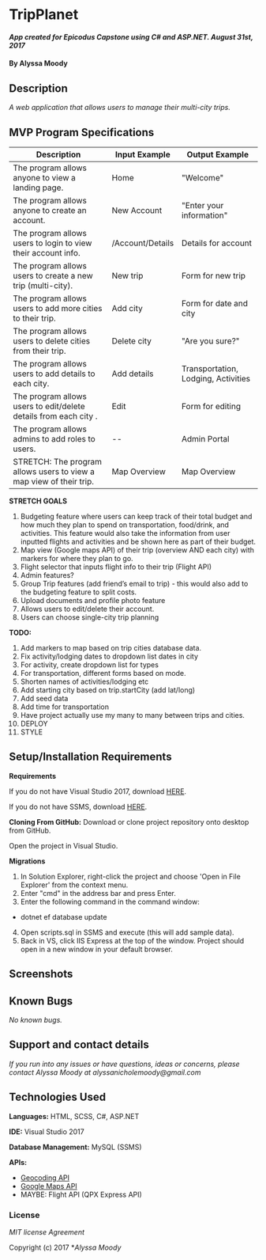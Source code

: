 # TripPlanet

#### _App created for Epicodus Capstone using C# and ASP.NET. August 31st, 2017_

#### By **Alyssa Moody**

## Description

_A web application that allows users to manage their multi-city trips._

## MVP Program Specifications

| Description  | Input Example | Output Example |
| ------------- | ------------- | ------------- |
| The program allows anyone to view a landing page.  | Home  | "Welcome"  |
| The program allows anyone to create an account.  | New Account  | "Enter your information"  |
| The program allows users to login to view their account info.  | /Account/Details  | Details for account |
| The program allows users to create a new trip (multi-city).  | New trip  | Form for new trip  |
| The program allows users to add more cities to their trip.  | Add city  | Form for date and city  |
| The program allows users to delete cities from their trip.  | Delete city  | "Are you sure?"  |
| The program allows users to add details to each city.  | Add details  | Transportation, Lodging, Activities  |
| The program allows users to edit/delete details from each city .  | Edit  | Form for editing  |
| The program allows admins to add roles to users.  | --  | Admin Portal  |
| STRETCH: The program allows users to view a map view of their trip.  | Map Overview  | Map Overview  |


**STRETCH GOALS**
1. Budgeting feature where users can keep track of their total budget and how much they plan to spend on transportation, food/drink, and activities. This feature would also take the information from user inputted flights and activities and be shown here as part of their budget.
2. Map view (Google maps API) of their trip (overview AND each city) with markers for where they plan to go.
3. Flight selector that inputs flight info to their trip (Flight API)
4. Admin features?
5. Group Trip features (add friend’s email to trip) - this would also add to the budgeting feature to split costs.
6. Upload documents and profile photo feature
7. Allows users to edit/delete their account.
8. Users can choose single-city trip planning

**TODO:**
1. Add markers to map based on trip cities database data.
2. Fix activity/lodging dates to dropdown list dates in city
3. For activity, create dropdown list for types
4. For transportation, different forms based on mode.
5. Shorten names of activities/lodging etc
6. Add starting city based on trip.startCity (add lat/long)
7. Add seed data
8. Add time for transportation
9. Have project actually use my many to many between trips and cities.
10. DEPLOY
11. STYLE

## Setup/Installation Requirements

**Requirements**

If you do not have Visual Studio 2017, download [HERE](https://www.visualstudio.com/thank-you-downloading-visual-studio/?sku=Community&rel=15).

If you do not have SSMS, download [HERE](https://docs.microsoft.com/en-us/sql/ssms/download-sql-server-management-studio-ssms).

**Cloning From GitHub:** Download or clone project repository onto desktop from GitHub.

Open the project in Visual Studio.

**Migrations**
1. In Solution Explorer, right-click the project and choose 'Open in File Explorer' from the context menu.
2. Enter "cmd" in the address bar and press Enter.
3. Enter the following command in the command window:
  - dotnet ef database update
4. Open scripts.sql in SSMS and execute (this will add sample data).
5. Back in VS, click IIS Express at the top of the window. Project should open in a new window in your default browser.

## Screenshots

## Known Bugs

_No known bugs._

## Support and contact details

_If you run into any issues or have questions, ideas or concerns, please contact Alyssa Moody at alyssanicholemoody@gmail.com_

## Technologies Used

**Languages:** HTML, SCSS, C#, ASP.NET

**IDE:** Visual Studio 2017

**Database Management:** MySQL (SSMS)

**APIs:**
- [Geocoding API](https://github.com/chadly/Geocoding.net)
- [Google Maps API](https://developers.google.com/maps/documentation/javascript/get-api-key)
- MAYBE: Flight API (QPX Express API)


### License

*MIT license Agreement*

Copyright (c) 2017 **_Alyssa Moody_*
